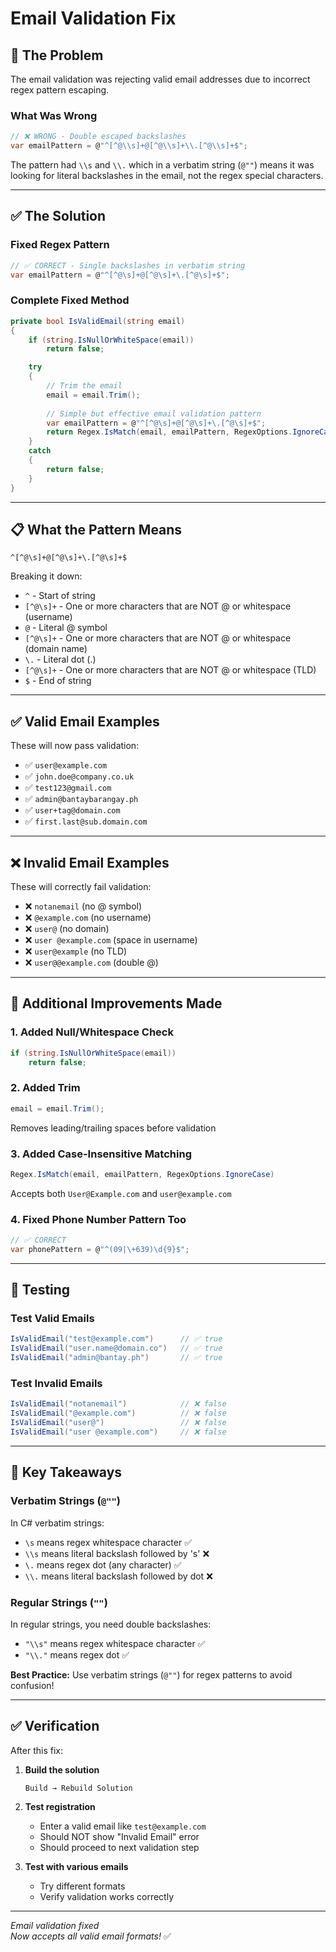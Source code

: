 # Email Validation Fix

## 🐛 The Problem

The email validation was rejecting valid email addresses due to incorrect regex pattern escaping.

### What Was Wrong

```csharp
// ❌ WRONG - Double escaped backslashes
var emailPattern = @"^[^@\\s]+@[^@\\s]+\\.[^@\\s]+$";
```

The pattern had `\\s` and `\\.` which in a verbatim string (`@""`) means it was looking for literal backslashes in the email, not the regex special characters.

---

## ✅ The Solution

### Fixed Regex Pattern

```csharp
// ✅ CORRECT - Single backslashes in verbatim string
var emailPattern = @"^[^@\s]+@[^@\s]+\.[^@\s]+$";
```

### Complete Fixed Method

```csharp
private bool IsValidEmail(string email)
{
    if (string.IsNullOrWhiteSpace(email))
        return false;

    try
    {
        // Trim the email
        email = email.Trim();
        
        // Simple but effective email validation pattern
        var emailPattern = @"^[^@\s]+@[^@\s]+\.[^@\s]+$";
        return Regex.IsMatch(email, emailPattern, RegexOptions.IgnoreCase);
    }
    catch
    {
        return false;
    }
}
```

---

## 📋 What the Pattern Means

```
^[^@\s]+@[^@\s]+\.[^@\s]+$
```

Breaking it down:
- `^` - Start of string
- `[^@\s]+` - One or more characters that are NOT @ or whitespace (username)
- `@` - Literal @ symbol
- `[^@\s]+` - One or more characters that are NOT @ or whitespace (domain name)
- `\.` - Literal dot (.)
- `[^@\s]+` - One or more characters that are NOT @ or whitespace (TLD)
- `$` - End of string

---

## ✅ Valid Email Examples

These will now pass validation:
- ✅ `user@example.com`
- ✅ `john.doe@company.co.uk`
- ✅ `test123@gmail.com`
- ✅ `admin@bantaybarangay.ph`
- ✅ `user+tag@domain.com`
- ✅ `first.last@sub.domain.com`

---

## ❌ Invalid Email Examples

These will correctly fail validation:
- ❌ `notanemail` (no @ symbol)
- ❌ `@example.com` (no username)
- ❌ `user@` (no domain)
- ❌ `user @example.com` (space in username)
- ❌ `user@example` (no TLD)
- ❌ `user@@example.com` (double @)

---

## 🔧 Additional Improvements Made

### 1. Added Null/Whitespace Check
```csharp
if (string.IsNullOrWhiteSpace(email))
    return false;
```

### 2. Added Trim
```csharp
email = email.Trim();
```
Removes leading/trailing spaces before validation

### 3. Added Case-Insensitive Matching
```csharp
Regex.IsMatch(email, emailPattern, RegexOptions.IgnoreCase)
```
Accepts both `User@Example.com` and `user@example.com`

### 4. Fixed Phone Number Pattern Too
```csharp
// ✅ CORRECT
var phonePattern = @"^(09|\+639)\d{9}$";
```

---

## 🧪 Testing

### Test Valid Emails
```csharp
IsValidEmail("test@example.com")      // ✅ true
IsValidEmail("user.name@domain.co")   // ✅ true
IsValidEmail("admin@bantay.ph")       // ✅ true
```

### Test Invalid Emails
```csharp
IsValidEmail("notanemail")            // ❌ false
IsValidEmail("@example.com")          // ❌ false
IsValidEmail("user@")                 // ❌ false
IsValidEmail("user @example.com")     // ❌ false
```

---

## 📝 Key Takeaways

### Verbatim Strings (`@""`)
In C# verbatim strings:
- `\s` means regex whitespace character ✅
- `\\s` means literal backslash followed by 's' ❌
- `\.` means regex dot (any character) ✅
- `\\.` means literal backslash followed by dot ❌

### Regular Strings (`""`)
In regular strings, you need double backslashes:
- `"\\s"` means regex whitespace character ✅
- `"\\."` means regex dot ✅

**Best Practice:** Use verbatim strings (`@""`) for regex patterns to avoid confusion!

---

## ✅ Verification

After this fix:
1. **Build the solution**
   ```
   Build → Rebuild Solution
   ```

2. **Test registration**
   - Enter a valid email like `test@example.com`
   - Should NOT show "Invalid Email" error
   - Should proceed to next validation step

3. **Test with various emails**
   - Try different formats
   - Verify validation works correctly

---

*Email validation fixed*  
*Now accepts all valid email formats!* ✅
